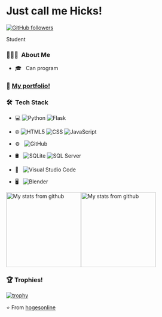 # Just call me Hicks!


<!-- [![YouTube Channel Views](https://img.shields.io/youtube/channel/views/...?style=social)](https://www.youtube.com/...) -->
[![GitHub followers](https://img.shields.io/github/followers/Hicks404?style=social)](https://github.com/Hicks404)

Student

### 👨🏻‍💻 &nbsp;About Me
- 🎓 &nbsp; Can program


### 📖 [My portfolio!](https://Hicks404.github.io/)


### 🛠 &nbsp;Tech Stack

- 💻
  ![Python](https://img.shields.io/badge/-Python-333333?style=flat&logo=python)
  ![Flask](https://img.shields.io/badge/-Flask-333333?style=flat&logo=flask)
- 🌐 
  ![HTML5](https://img.shields.io/badge/-HTML5-333333?style=flat&logo=HTML5)
  ![CSS](https://img.shields.io/badge/-CSS-333333?style=flat&logo=CSS3&logoColor=1572B6)
  ![JavaScript](https://img.shields.io/badge/-JavaScript-333333?style=flat&logo=javascript)
- ⚙️ &nbsp;
  ![GitHub](https://img.shields.io/badge/-GitHub-333333?style=flat&logo=github)
- 🛢 &nbsp;
  ![SQLite](https://img.shields.io/badge/-SQLite-333333?style=flat&logo=sqlite)
  ![SQL Server](https://img.shields.io/badge/-SQLServer-333333?logo=microsoft-sql-server&style=flat)

- 🔧 &nbsp;
  ![Visual Studio Code](https://img.shields.io/badge/-Visual%20Studio%20Code-333333?style=flat&logo=visual-studio-code&logoColor=007ACC)
- 🖥 &nbsp;
  ![Blender](https://img.shields.io/badge/-Blender-333333?style=flat&logo=blender)

<a href="https://github.com/hogesonline"><img src="https://github-readme-stats.vercel.app/api/top-langs/?username=hogesonline&theme=buefy&layout=compact" alt="My stats from github" data-canonical-src="https://github-readme-stats.vercel.app/api/top-langs/?username=hogesonline&amp;theme=buefy&amp;layout=compact" style="height: 200px;"></a><a href="https://github.com/hogesonline"><img src="https://github-readme-stats.vercel.app/api?username=hogesonline&theme=buefy&show_icons=true" alt="My stats from github" data-canonical-src="https://github-readme-stats.vercel.app/api?username=hogesonline&amp;theme=buefy&amp;show_icons=true" style="height: 200px;"></a>

  

### 🏆 Trophies! 

[![trophy](https://github-profile-trophy.vercel.app/?username=hogesonline&theme=onedark)](https://github.com/hogesonline/github-profile-trophy)

⭐️ From [hogesonline](https://github.com/hogesonline)